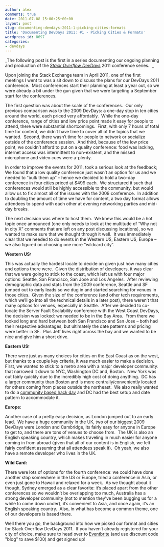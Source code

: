 ```yaml
---
author: alex
comments: true
date: 2011-07-08 15:00:25+00:00
layout: post
slug: documenting-devdays-2011-1-picking-cities-formats
title: 'Documenting DevDays 2011: #1 - Picking Cities & Formats'
wordpress_id: 8697
categories:
- devdays
---
```


_The following post is the first in a series documenting our ongoing planning and production of the _[_Stack Overflow DevDays_](http://devdays.stackoverflow.com/)_ 2011 conference series.  _

Upon joining the Stack Exchange team in April 2011, one of the first meetings I went to was a sit down to discuss the plans for our DevDays 2011 conference.  Most conferences start their planning at least a year out, so we were already a bit under the gun given that we were targeting a September start for the conferences.

The first question was about the scale of the conferences.  Our only previous comparison was to the 2009 DevDays: a one-day stop in ten cities around the world, each priced very affordably.  While the one-day conference, range of cities and low price point made it easy for people to attend, there were substantial shortcomings.  First, with only 7 hours of total time for content, we didn’t have time to cover all of the topics that we wanted.  Second, there wasn’t time for people to network or socialize outside of the conference session.  And third, because of the low price point, we couldn’t afford to put on a quality conference: food was lacking, internet access was intermittent to non-existent, and the missed microphone and video cues were a-plenty.

In order to improve the events for 2011, took a serious look at the feedback; We found that a low quality conference just wasn’t an option for us and we needed to “bulk them up” – hence we decided to hold a two-day conference in four cities priced at $499 each.  We structured it such that conferences would still be highly accessible to the community, but would allow us to fix almost all of the issues with the 2009 conference.  In addition to doubling the amount of time we have for content, a two day format allows attendees to spend with each other at evening networking parties and mid-day breaks.

The next decision was where to host them.  We knew this would be a hot topic once announced (one only needs to look at the multitude of “Why not in city X” comments that are left on any post discussing locations), so we wanted to make sure that we thought through it well.  It was immediately clear that we needed to do events in the Western US, Eastern US, Europe – we also figured on choosing one more “wildcard city”.

**Western US:**

This was actually the hardest locale to decide on given just how many cities and options there were.  Given the distribution of developers, it was clear that we were going to stick to the coast, which left us with four major options: Seattle, San Francisco, San Jose and Los Angeles.  After reviewing demographic data and stats from the 2009 conference, Seattle and SF jumped out to early leads so we dug in and started searching for venues in those cities.  Given the size of the conference (and other tech requirements, which we’ll go into all the technical details in a later post), there weren’t that many options for venues, especially in Seattle.  After we decided to co-locate the Server Fault Scalability conference with the West Coast DevDays, the decision was locked: we needed to be in the Bay Area.  From there we looked long and hard between both San Francisco and San Jose – both had their respective advantages, but ultimately the date patterns and pricing were better in SF.  Plus Jeff lives right across the bay and we wanted to be nice and give him a short drive.

**Eastern US:**

There were just as many choices for cities on the East Coast as on the west, but thanks to a couple key criteria, it was much easier to make a decision.  First, we wanted to stick to a metro area with a major developer community: that narrowed it down to NYC, Washington DC and, Boston.  New York was out fairly quickly due to the incredibly high cost of doing anything.  DC has a larger community than Boston and is more centrally/conveniently located for others coming from places outside the northeast.  We also really wanted to do a [community based hack day](http://stackoverflowhackday.eventbrite.com/) and DC had the best setup and date pattern to accommodate it.

**Europe:**

Another case of a pretty easy decision, as London jumped out to an early lead.  We have a huge community in the UK, two of our biggest 2009 DevDays were London and Cambridge, its fairly easy for anyone in Europe to get to, and there are tons of venues to choose from.  The UK is also an English speaking country, which makes traveling in much easier for anyone coming in from abroad (given that all of our content is in English, we felt fairly confident assuming that all attendees speak it).  Oh yeah, we also have a remote developer who lives in the UK.

**Wild Card:**

There were lots of options for the fourth conference: we could have done another stop somewhere in the US or Europe, tried a conference in Asia, or even just gone to Hawaii and relaxed for a week.  As we thought about it though, Sydney emerged as a clear favorite: it’s placed apart from the other conferences so we wouldn’t be overlapping too much, Australia has a strong developer community (not to mention they’ve been bugging us for a while to come down under), it’s convenient to Asia, and once again, it’s an English speaking country.  Also, in what has become a common theme, one of our developers is based there.

Well there you go, the background into how we picked our format and cities for Stack Overflow DevDays 2011.  If you haven’t already registered for your city of choice, make sure to head over to [Eventbrite](http://stackoverflow.eventbrite.com/) (and use discount code "blog" to save $100) and get signed up!
